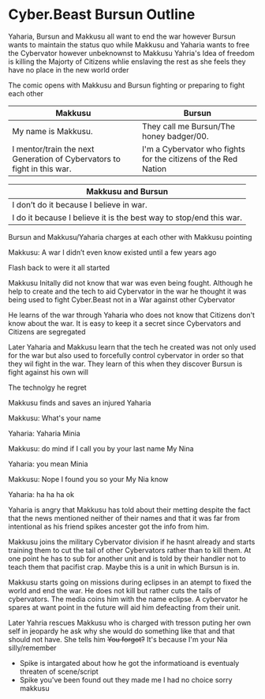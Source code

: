 # Cyber.Beast Bursun Outline

Yaharia, Bursun and Makkusu all want to end the war however Bursun wants to maintain the status quo while Makkusu and Yaharia wants to free the Cybervator however unbeknownst to Makkusu Yahria's Idea of freedom is killing the Majorty of Citizens whlie enslaving the rest as she feels they have no place in the new world order

The comic opens with Makkusu and Bursun fighting or preparing to fight each other

| Makkusu                                                                 | Bursun                                                         |
|-------------------------------------------------------------------------|----------------------------------------------------------------|
| My name is Makkusu.                                                     | They call me Bursun/The honey badger/00.                       |
| I mentor/train the next Generation of Cybervators to fight in this war. | I'm a Cybervator who fights for the citizens of the Red Nation |

| Makkusu and Bursun                                                 |
|--------------------------------------------------------------------|
| I don’t do it because I believe in war.                            |
| I do it because I believe it is the best way to stop/end this war. |                                                                  

Bursun and Makkusu/Yaharia charges at each other with Makkusu pointing

Makkusu: A war I didn’t even know existed until a few years ago

Flash back to were it all started

Makkusu Initally did not know that war was even being fought. Although he help to create and the tech to aid Cybervator in the war he thought it was being used to fight Cyber.Beast not in a War against other Cybervator

He learns of the war through Yaharia who does not know that Citizens don't know about the war. It is easy to keep it a secret since Cybervators and Citizens are segregated

Later Yaharia and Makkusu learn that the tech he created was not only used for the war but also used to forcefully control cybervator in order so that they wil fight in the war. They learn of this when they discover Bursun is fight against  his own will

The technolgy he regret

Makkusu finds and saves an injured Yaharia

Makkusu: What's your name

Yaharia: Yaharia Minia

Makkusu: do mind if I call you by your last name My Nina

Yaharia: you mean Minia

Makkusu: Nope I found you so your My Nia know

Yaharia: ha ha ha ok

Yaharia is angry that Makkusu has told about their metting despite the fact that the news mentioned neither of their names and that it was far from intentional as his friend spikes ancester got the info from him.

Makkusu joins the military Cybervator division if he hasnt already and starts training them to cut the tail of other Cybervators rather than to kill them. At one point he has to sub for another unit and is told by their handler not to teach them that pacifist crap. Maybe this is a unit in which Bursun is in. 

Makkusu starts going on missions during eclipses in an atempt to fixed the world and end the war. He does not kill but rather cuts the tails of cybervators. The media coins him with the name eclipse. A cybervator he spares at want point in the future will aid him defeacting from their unit.

Later Yahria rescues Makkusu who is charged with tresson puting her own self in jeopardy he ask why she would do something like that and that should not have. She tells him ~~You forgot?~~ It's because I'm your Nia silly/remember

  - Spike is intargated about how he got the informatioand is eventualy threaten of scene/script
  - Spike you've been found out they made me I had no choice sorry makkusu
